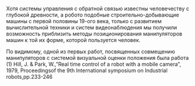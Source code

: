 Хотя системы управления с обратной связью известны человечеству с глубокой древности, а робото подобные строительно-добывающие машины с первой половины 19-ого века, только с развитием вычислительной техники и систем видеонаблюдения мы получили возможность  приблизить методы позиционирования манипуляторов машин к той их форме, которой пользуется человек.

По видимому, одной из первых работ, посвященных совмещению манипуляторов с системой визуальной оценки положения была работа (1) Hill, J. & Park, W.,”Real time control of a robot with a mobile  camera”,    1979,    Proceedingsof    the    9th International  symposium  on  Industrial  robots,pp.233-246

